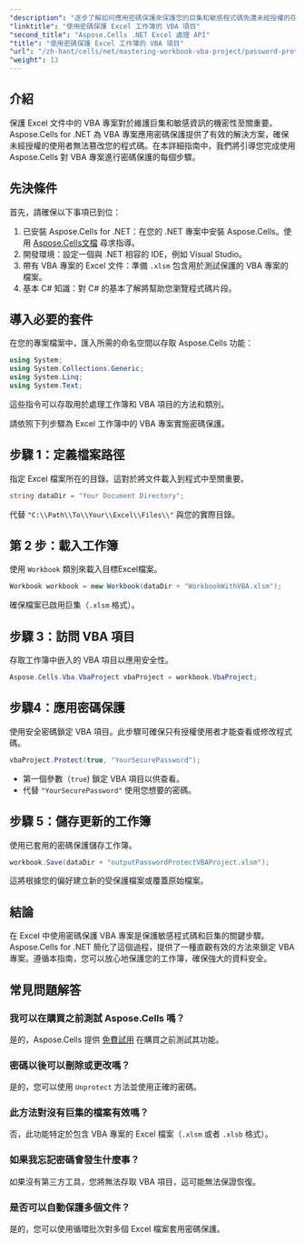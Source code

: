 ```yaml
---
"description": "逐步了解如何應用密碼保護來保護您的巨集和敏感程式碼免遭未經授權的存取。"
"linktitle": "使用密碼保護 Excel 工作簿的 VBA 項目"
"second_title": "Aspose.Cells .NET Excel 處理 API"
"title": "使用密碼保護 Excel 工作簿的 VBA 項目"
"url": "/zh-hant/cells/net/mastering-workbook-vba-project/password-protect-vba-projects/"
"weight": 13
---
```


## 介紹

保護 Excel 文件中的 VBA 專案對於維護巨集和敏感資訊的機密性至關重要。 Aspose.Cells for .NET 為 VBA 專案應用密碼保護提供了有效的解決方案，確保未經授權的使用者無法篡改您的程式碼。在本詳細指南中，我們將引導您完成使用 Aspose.Cells 對 VBA 專案進行密碼保護的每個步驟。

## 先決條件

首先，請確保以下事項已到位：

1. 已安裝 Aspose.Cells for .NET：在您的 .NET 專案中安裝 Aspose.Cells。使用 [Aspose.Cells文檔](https://reference.aspose.com/cells/net/) 尋求指導。
2. 開發環境：設定一個與 .NET 相容的 IDE，例如 Visual Studio。
3. 帶有 VBA 專案的 Excel 文件：準備 `.xlsm` 包含用於測試保護的 VBA 專案的檔案。
4. 基本 C# 知識：對 C# 的基本了解將幫助您瀏覽程式碼片段。

## 導入必要的套件

在您的專案檔案中，匯入所需的命名空間以存取 Aspose.Cells 功能：

```csharp
using System;
using System.Collections.Generic;
using System.Linq;
using System.Text;
```

這些指令可以存取用於處理工作簿和 VBA 項目的方法和類別。

請依照下列步驟為 Excel 工作簿中的 VBA 專案實施密碼保護。

## 步驟 1：定義檔案路徑

指定 Excel 檔案所在的目錄。這對於將文件載入到程式中至關重要。

```csharp
string dataDir = "Your Document Directory";
```

代替 `"C:\\Path\\To\\Your\\Excel\\Files\\"` 與您的實際目錄。

## 第 2 步：載入工作簿

使用 `Workbook` 類別來載入目標Excel檔案。

```csharp
Workbook workbook = new Workbook(dataDir + "WorkbookWithVBA.xlsm");
```

確保檔案已啟用巨集（`.xlsm` 格式）。

## 步驟 3：訪問 VBA 項目

存取工作簿中嵌入的 VBA 項目以應用安全性。

```csharp
Aspose.Cells.Vba.VbaProject vbaProject = workbook.VbaProject;
```

## 步驟4：應用密碼保護

使用安全密碼鎖定 VBA 項目。此步驟可確保只有授權使用者才能查看或修改程式碼。

```csharp
vbaProject.Protect(true, "YourSecurePassword");
```

- 第一個參數（`true`) 鎖定 VBA 項目以供查看。
- 代替 `"YourSecurePassword"` 使用您想要的密碼。

## 步驟 5：儲存更新的工作簿

使用已套用的密碼保護儲存工作簿。

```csharp
workbook.Save(dataDir + "outputPasswordProtectVBAProject.xlsm");
```

這將根據您的偏好建立新的受保護檔案或覆蓋原始檔案。

## 結論

在 Excel 中使用密碼保護 VBA 專案是保護敏感程式碼和巨集的關鍵步驟。 Aspose.Cells for .NET 簡化了這個過程，提供了一種直觀有效的方法來鎖定 VBA 專案。遵循本指南，您可以放心地保護您的工作簿，確保強大的資料安全。

## 常見問題解答

### 我可以在購買之前測試 Aspose.Cells 嗎？
是的，Aspose.Cells 提供 [免費試用](https://releases.aspose.com/) 在購買之前測試其功能。

### 密碼以後可以刪除或更改嗎？
是的，您可以使用 `Unprotect` 方法並使用正確的密碼。

### 此方法對沒有巨集的檔案有效嗎？
否，此功能特定於包含 VBA 專案的 Excel 檔案（`.xlsm` 或者 `.xlsb` 格式）。

### 如果我忘記密碼會發生什麼事？
如果沒有第三方工具，您將無法存取 VBA 項目，這可能無法保證恢復。

### 是否可以自動保護多個文件？
是的，您可以使用循環批次對多個 Excel 檔案套用密碼保護。